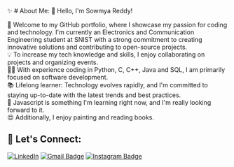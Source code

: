 ✨ # About Me:
👋 Hello, I'm Sowmya Reddy!

🚀 Welcome to my GitHub portfolio, where I showcase my passion for coding and technology. I'm currently an Electronics and Communication Engineering student at SNIST with a strong commitment to creating innovative solutions and contributing to open-source projects.<br>
💡 To increase my tech knowledge and skills, I enjoy collaborating on projects and organizing events.<br>
👩‍💻 With experience coding in Python, C, C++, Java and SQL, I am primarily focused on software development.<br>
📚 Lifelong learner: Technology evolves rapidly, and I'm committed to staying up-to-date with the latest trends and best practices.<br>
🌟 Javascript is something I'm learning right now, and I'm really looking forward to it.<br>
😍 Additionally, I enjoy painting and reading books.<br>

## 🔗 Let's Connect:<br>
[![LinkedIn](https://img.shields.io/badge/LinkedIn-%230077B5.svg?logo=linkedin&logoColor=white)](www.linkedin.com/in/mandapuram-sowmya-reddy)
[![Gmail Badge](https://img.shields.io/badge/-MailID-c14438?style=flat-square&logo=Gmail&logoColor=white&link=mailto:kinshukgoel4@gmail.com)](mailto:sowmyareddy0812@gmail.com)
[![Instagram Badge](https://img.shields.io/badge/-Instagram-purple?style=flat-square&logo=instagram&logoColor=white&link=https://instagram.com/kinshukgoel4/)](https://www.instagram.com/s12.81_/)









